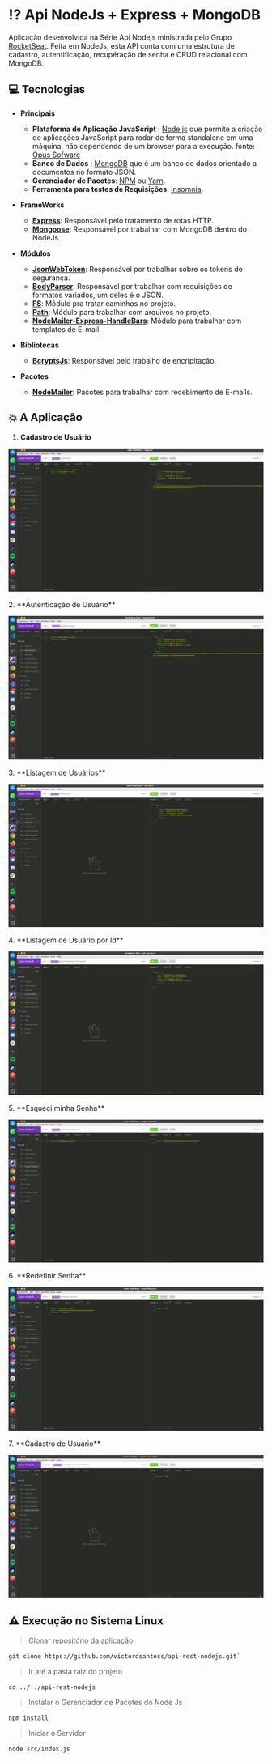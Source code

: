 # :interrobang: Api NodeJs + Express + MongoDB
  Aplicação desenvolvida na Série Api Nodejs ministrada pelo Grupo [RocketSeat](https://rocketseat.com.br/). Feita em NodeJs, esta API conta com uma estrutura de cadastro, autentificação, recupéração de senha e CRUD relacional com MongoDB.
  
 
## :computer: Tecnologias
* **Principais**
  - **Plataforma de Aplicação JavaScript** : [Node js](https://nodejs.org/en/) que permite a criação de aplicações JavaScript para rodar de forma standalone em uma máquina, não dependendo de um browser para a execução.
  fonte: [Opus Sofware](https://www.opus-software.com.br/node-js/)
  - **Banco de Dados** : [MongoDB](https://www.mongodb.com/3) que é um banco de dados orientado a documentos no formato JSON.
  - **Gerenciador de Pacotes**: [NPM](https://www.npmjs.com/get-npm) ou [Yarn](https://classic.yarnpkg.com/en/docs/install/#debian-stable).
  - **Ferramenta para testes de Requisições**: [Insomnia](https://insomnia.rest/download/).
  
* **FrameWorks**
  - **[Express](https://expressjs.com/pt-br/)**: Responsável pelo tratamento de rotas HTTP.
  - **[Mongoose](https://mongoosejs.com/)**: Responsável por trabalhar com MongoDB dentro do NodeJs.
* **Módulos**
  - **[JsonWebToken](https://www.npmjs.com/package/jsonwebtoken)**: Responsável por trabalhar sobre os tokens de segurança.
  - **[BodyParser](https://www.npmjs.com/package/body-parser)**: Responsável por trabalhar com requisições de formatos variados, um deles é o JSON.
  - **[FS](https://www.npmjs.com/package/fs)**: Módulo pra tratar caminhos no projeto.
  - **[Path](https://www.npmjs.com/package/path)**: Módulo para trabalhar com arquivos no projeto.
  - **[NodeMailer-Express-HandleBars](https://www.npmjs.com/package/nodemailer-express-handlebars)**: Módulo para trabalhar com templates de E-mail.
* **Bibliotecas**
  - **[BcryptsJs](https://www.npmjs.com/package/bcryptjs)**: Responsável pelo trabalho de encripitação. 
* **Pacotes**
  - **[NodeMailer](https://www.npmjs.com/package/nodemailer)**: Pacotes para trabalhar com recebimento de E-mails.
  
## :collision: A Aplicação
1. **Cadastro de Usuário**
  <p align="center">
  <img src="img/1register.png" />
  </p>
2. **Autenticação de Usuário**
  <p align="center">
  <img src="img/2auth.png" />
  </p>
3. **Listagem de Usuários**
  <p align="center">
  <img src="img/3list.png" />
  </p>
4. **Listagem de Usuário por Id**
  <p align="center">
  <img src="img/4list_by_id.png" />
  </p>
5. **Esqueci minha Senha**
  <p align="center">
  <img src="img/5forgot_password.png" />
  </p>
6. **Redefinir Senha**
  <p align="center">
  <img src="img/6reset_password.png" />
  </p>
7. **Cadastro de Usuário**
  <p align="center">
  <img src="img/7delete_user_by_id.png" />
  </p>
  
## :warning: Execução no Sistema Linux 
> Clonar repositório da aplicação

    git clone https://github.com/victordsantoss/api-rest-nodejs.git`
> Ir até a pasta raiz do projeto 

    cd ../../api-rest-nodejs
> Instalar o Gerenciador de Pacotes do Node Js

    npm install 
> Iniciar o Servidor

    node src/index.js
